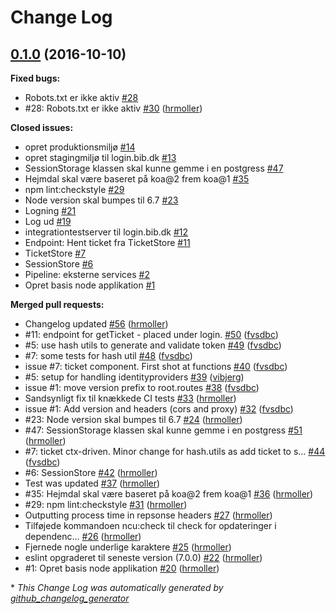 # Change Log

## [0.1.0](https://github.com/DBCDK/hejmdal/tree/0.1.0) (2016-10-10)
**Fixed bugs:**

- Robots.txt er ikke aktiv [\#28](https://github.com/DBCDK/hejmdal/issues/28)
- \#28: Robots.txt er ikke aktiv [\#30](https://github.com/DBCDK/hejmdal/pull/30) ([hrmoller](https://github.com/hrmoller))

**Closed issues:**

- opret produktionsmiljø [\#14](https://github.com/DBCDK/hejmdal/issues/14)
- opret stagingmiljø til login.bib.dk [\#13](https://github.com/DBCDK/hejmdal/issues/13)
- SessionStorage klassen skal kunne gemme i en postgress [\#47](https://github.com/DBCDK/hejmdal/issues/47)
- Hejmdal skal være baseret på koa@2 frem koa@1 [\#35](https://github.com/DBCDK/hejmdal/issues/35)
- npm lint:checkstyle [\#29](https://github.com/DBCDK/hejmdal/issues/29)
- Node version skal bumpes til 6.7 [\#23](https://github.com/DBCDK/hejmdal/issues/23)
- Logning [\#21](https://github.com/DBCDK/hejmdal/issues/21)
- Log ud [\#19](https://github.com/DBCDK/hejmdal/issues/19)
- integrationtestserver til login.bib.dk [\#12](https://github.com/DBCDK/hejmdal/issues/12)
- Endpoint: Hent ticket fra TicketStore [\#11](https://github.com/DBCDK/hejmdal/issues/11)
- TicketStore [\#7](https://github.com/DBCDK/hejmdal/issues/7)
- SessionStore [\#6](https://github.com/DBCDK/hejmdal/issues/6)
- Pipeline: eksterne services [\#2](https://github.com/DBCDK/hejmdal/issues/2)
- Opret basis node applikation [\#1](https://github.com/DBCDK/hejmdal/issues/1)

**Merged pull requests:**

- Changelog updated [\#56](https://github.com/DBCDK/hejmdal/pull/56) ([hrmoller](https://github.com/hrmoller))
- \#11: endpoint for getTicket - placed under login. [\#50](https://github.com/DBCDK/hejmdal/pull/50) ([fvsdbc](https://github.com/fvsdbc))
- \#5: use hash utils to generate and validate token [\#49](https://github.com/DBCDK/hejmdal/pull/49) ([fvsdbc](https://github.com/fvsdbc))
- \#7: some tests for hash util [\#48](https://github.com/DBCDK/hejmdal/pull/48) ([fvsdbc](https://github.com/fvsdbc))
- issue \#7: ticket component. First shot at functions [\#40](https://github.com/DBCDK/hejmdal/pull/40) ([fvsdbc](https://github.com/fvsdbc))
- \#5: setup for handling identityproviders [\#39](https://github.com/DBCDK/hejmdal/pull/39) ([vibjerg](https://github.com/vibjerg))
- issue \#1: move version prefix to root.routes [\#38](https://github.com/DBCDK/hejmdal/pull/38) ([fvsdbc](https://github.com/fvsdbc))
- Sandsynligt fix til knækkede CI tests [\#33](https://github.com/DBCDK/hejmdal/pull/33) ([hrmoller](https://github.com/hrmoller))
- issue \#1: Add version and headers \(cors and proxy\) [\#32](https://github.com/DBCDK/hejmdal/pull/32) ([fvsdbc](https://github.com/fvsdbc))
- \#23: Node version skal bumpes til 6.7 [\#24](https://github.com/DBCDK/hejmdal/pull/24) ([hrmoller](https://github.com/hrmoller))
- \#47: SessionStorage klassen skal kunne gemme i en postgress [\#51](https://github.com/DBCDK/hejmdal/pull/51) ([hrmoller](https://github.com/hrmoller))
- \#7: ticket ctx-driven. Minor change for hash.utils as add ticket to s… [\#44](https://github.com/DBCDK/hejmdal/pull/44) ([fvsdbc](https://github.com/fvsdbc))
- \#6: SessionStore [\#42](https://github.com/DBCDK/hejmdal/pull/42) ([hrmoller](https://github.com/hrmoller))
- Test was updated [\#37](https://github.com/DBCDK/hejmdal/pull/37) ([hrmoller](https://github.com/hrmoller))
- \#35: Hejmdal skal være baseret på koa@2 frem koa@1 [\#36](https://github.com/DBCDK/hejmdal/pull/36) ([hrmoller](https://github.com/hrmoller))
- \#29: npm lint:checkstyle [\#31](https://github.com/DBCDK/hejmdal/pull/31) ([hrmoller](https://github.com/hrmoller))
- Outputting process time in repsonse headers [\#27](https://github.com/DBCDK/hejmdal/pull/27) ([hrmoller](https://github.com/hrmoller))
- Tilføjede kommandoen ncu:check til check for opdateringer i dependenc… [\#26](https://github.com/DBCDK/hejmdal/pull/26) ([hrmoller](https://github.com/hrmoller))
- Fjernede nogle underlige karaktere [\#25](https://github.com/DBCDK/hejmdal/pull/25) ([hrmoller](https://github.com/hrmoller))
- eslint opgraderet til seneste version \(7.0.0\) [\#22](https://github.com/DBCDK/hejmdal/pull/22) ([hrmoller](https://github.com/hrmoller))
- \#1: Opret basis node applikation [\#20](https://github.com/DBCDK/hejmdal/pull/20) ([hrmoller](https://github.com/hrmoller))



\* *This Change Log was automatically generated by [github_changelog_generator](https://github.com/skywinder/Github-Changelog-Generator)*